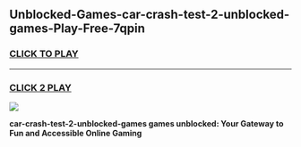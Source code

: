 
## Unblocked-Games-car-crash-test-2-unblocked-games-Play-Free-7qpin
<h3>
<a href="https://premium76.site?title=car-crash-test-2-unblocked-games&ref=23A">CLICK TO PLAY</a></h3>
<hr>

<h3>
<a href="https://premium76.site?title=car-crash-test-2-unblocked-games&ref=23A">CLICK 2 PLAY</a>
  
</h3>

<a href="https://premium76.site?title=car-crash-test-2-unblocked-games&ref=23A"><img src="https://clearcache.store/games.png"></a>


**car-crash-test-2-unblocked-games games unblocked: Your Gateway to Fun and Accessible Online Gaming**
